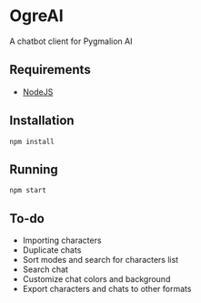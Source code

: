 # OgreAI
A chatbot client for Pygmalion AI

## Requirements
 - [NodeJS](https://nodejs.org/)

## Installation
```npm install```

## Running
```npm start```

## To-do
 - Importing characters
 - Duplicate chats
 - Sort modes and search for characters list
 - Search chat
 - Customize chat colors and background
 - Export characters and chats to other formats